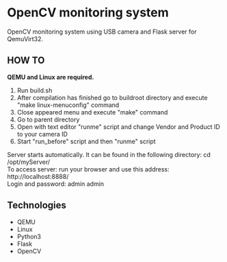 # OpenCV monitoring system
OpenCV monitoring system using USB camera and Flask server for QemuVirt32.

## HOW TO
**QEMU and Linux are required.**
1. Run build.sh
2. After compilation has finished go to buildroot directory and execute "make linux-menuconfig" command
3. Close appeared menu and execute "make" command
4. Go to parent directory
6. Open with text editor "runme" script and change Vendor and Product ID to your camera ID  
7. Start "run_before" script and then "runme" script

Server starts automatically. It can be found in the following directory: cd /opt/myServer/  
To access server: run your browser and use this address: http://localhost:8888/  
Login and password: admin admin


## Technologies
* QEMU
* Linux  
* Python3 
* Flask
* OpenCV
  

